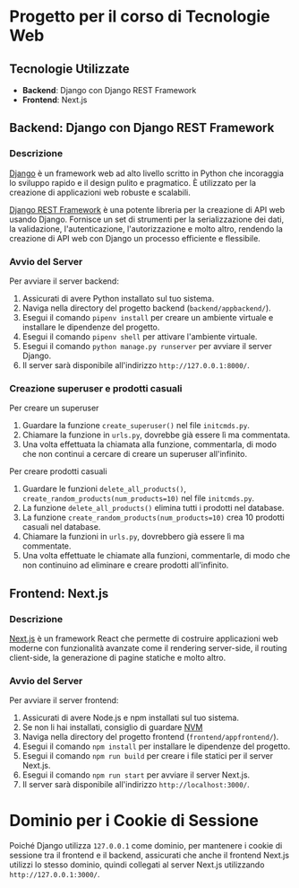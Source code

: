 # Progetto per il corso di Tecnologie Web

## Tecnologie Utilizzate

- **Backend**: Django con Django REST Framework
- **Frontend**: Next.js

## Backend: Django con Django REST Framework

### Descrizione

[Django](https://www.djangoproject.com/) è un framework web ad alto livello scritto in Python che incoraggia lo sviluppo rapido e il design pulito e pragmatico. È utilizzato per la creazione di applicazioni web robuste e scalabili.

[Django REST Framework](https://www.django-rest-framework.org/) è una potente libreria per la creazione di API web usando Django. Fornisce un set di strumenti per la serializzazione dei dati, la validazione, l'autenticazione, l'autorizzazione e molto altro, rendendo la creazione di API web con Django un processo efficiente e flessibile.

### Avvio del Server

Per avviare il server backend:

1. Assicurati di avere Python installato sul tuo sistema.
2. Naviga nella directory del progetto backend (`backend/appbackend/`).
3. Esegui il comando `pipenv install` per creare un ambiente virtuale e installare le dipendenze del progetto.
4. Esegui il comando `pipenv shell` per attivare l'ambiente virtuale.
5. Esegui il comando `python manage.py runserver` per avviare il server Django.
6. Il server sarà disponibile all'indirizzo `http://127.0.0.1:8000/`.

### Creazione superuser e prodotti casuali

Per creare un superuser

1. Guardare la funzione `create_superuser()` nel file `initcmds.py`.
2. Chiamare la funzione in `urls.py`, dovrebbe già essere lì ma commentata.
3. Una volta effettuata la chiamata alla funzione, commentarla, di modo che non continui a cercare di creare un superuser all'infinito.

Per creare prodotti casuali

1. Guardare le funzioni `delete_all_products()`, `create_random_products(num_products=10)` nel file `initcmds.py`.
2. La funzione `delete_all_products()` elimina tutti i prodotti nel database.
3. La funzione `create_random_products(num_products=10)` crea 10 prodotti casuali nel database.
4. Chiamare la funzioni in `urls.py`, dovrebbero già essere lì ma commentate.
5. Una volta effettuate le chiamate alla funzioni, commentarle, di modo che non continuino ad eliminare e creare prodotti all'infinito.


## Frontend: Next.js

### Descrizione

[Next.js](https://nextjs.org/) è un framework React che permette di costruire applicazioni web moderne con funzionalità avanzate come il rendering server-side, il routing client-side, la generazione di pagine statiche e molto altro.

### Avvio del Server

Per avviare il server frontend:

1. Assicurati di avere Node.js e npm installati sul tuo sistema.
2. Se non li hai installati, consiglio di guardare [NVM](https://github.com/nvm-sh/nvm)
3. Naviga nella directory del progetto frontend (`frontend/appfrontend/`).
4. Esegui il comando `npm install` per installare le dipendenze del progetto.
5. Esegui il comando `npm run build` per creare i file statici per il server Next.js.
6. Esegui il comando `npm run start` per avviare il server Next.js.
7. Il server sarà disponibile all'indirizzo `http://localhost:3000/`.


# Dominio per i Cookie di Sessione

Poiché Django utilizza `127.0.0.1` come dominio, per mantenere i cookie di sessione tra il frontend e il backend, assicurati che anche il frontend Next.js utilizzi lo stesso dominio, quindi collegati al server Next.js utilizzando `http://127.0.0.1:3000/`.
